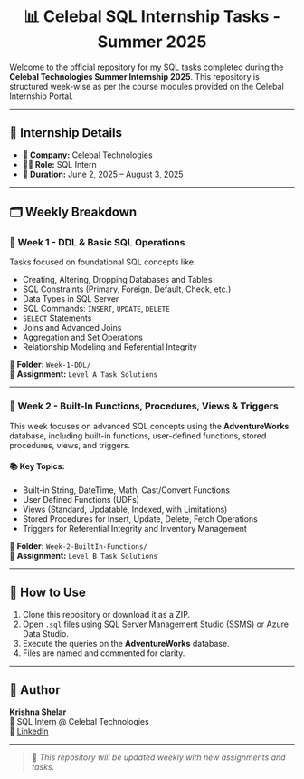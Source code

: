<h1 align="center">📊 Celebal SQL Internship Tasks - Summer 2025 </h1>

Welcome to the official repository for my SQL tasks completed during the **Celebal Technologies Summer Internship 2025**. This repository is structured week-wise as per the course modules provided on the Celebal Internship Portal.

---

## 📅 Internship Details

- **🏢 Company:** Celebal Technologies  
- **👨‍💻 Role:** SQL Intern  
- **📆 Duration:** June 2, 2025 – August 3, 2025  

---

## 🗂 Weekly Breakdown

### 🔹 Week 1 - DDL & Basic SQL Operations
Tasks focused on foundational SQL concepts like:

- Creating, Altering, Dropping Databases and Tables  
- SQL Constraints (Primary, Foreign, Default, Check, etc.)  
- Data Types in SQL Server  
- SQL Commands: `INSERT`, `UPDATE`, `DELETE`  
- `SELECT` Statements  
- Joins and Advanced Joins  
- Aggregation and Set Operations  
- Relationship Modeling and Referential Integrity  

📁 **Folder:** `Week-1-DDL/`  
📄 **Assignment:** `Level A Task Solutions`

---

### 🔹 Week 2 - Built-In Functions, Procedures, Views & Triggers

This week focuses on advanced SQL concepts using the **AdventureWorks** database, including built-in functions, user-defined functions, stored procedures, views, and triggers.

#### 📚 Key Topics:

- Built-in String, DateTime, Math, Cast/Convert Functions  
- User Defined Functions (UDFs)  
- Views (Standard, Updatable, Indexed, with Limitations)  
- Stored Procedures for Insert, Update, Delete, Fetch Operations  
- Triggers for Referential Integrity and Inventory Management  

📁 **Folder:** `Week-2-BuiltIn-Functions/`  
📄 **Assignment:** `Level B Task Solutions`

---

## 🚀 How to Use

1. Clone this repository or download it as a ZIP.  
2. Open `.sql` files using SQL Server Management Studio (SSMS) or Azure Data Studio.  
3. Execute the queries on the **AdventureWorks** database.  
4. Files are named and commented for clarity.

---

## 👤 Author

**Krishna Shelar**  
💼 SQL Intern @ Celebal Technologies  
🔗 [LinkedIn](https://www.linkedin.com/in/krishna-shelar-75294a255/)  

---

> 📌 _This repository will be updated weekly with new assignments and tasks._
